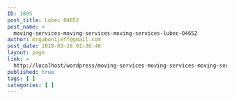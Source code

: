 ```yaml
---
ID: 1805
post_title: Lubec 04652
post_name: >
  moving-services-moving-services-moving-services-lubec-04652
author: mrgabonijeff@gmail.com
post_date: 2018-03-28 01:36:48
layout: page
link: >
  http://localhost/wordpress/moving-services-moving-services-moving-services-lubec-04652/
published: true
tags: [ ]
categories: [ ]
---
```

